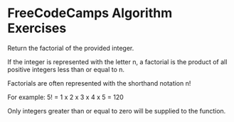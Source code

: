 # FreeCodeCamps Algorithm Exercises

Return the factorial of the provided integer.

If the integer is represented with the letter n, a factorial is the product of all positive integers less than or equal to n.

Factorials are often represented with the shorthand notation n!

For example: 5! = 1 x 2 x 3 x 4 x 5 = 120

Only integers greater than or equal to zero will be supplied to the function.
